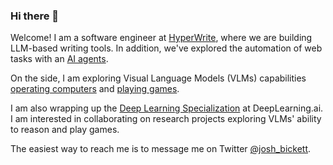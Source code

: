 ### Hi there 👋

Welcome! I am a software engineer at [HyperWrite](https://hyperwriteai.com), where we are building LLM-based writing tools. In addition, we've explored the automation of web tasks with an [AI agents](https://venturebeat.com/ai/hyperwrite-unveils-breakthrough-ai-agent-that-can-surf-the-web-like-a-human/).

On the side, I am exploring Visual Language Models (VLMs) capabilities [operating computers](https://venturebeat.com/ai/the-self-operating-computer-emerges/) and [playing games](https://www.youtube.com/watch?v=9Znt4dMAB7U). 

I am also wrapping up the [Deep Learning Specialization](https://www.deeplearning.ai/deep-learning-specialization/) at DeepLearning.ai. I am interested in collaborating on research projects exploring VLMs' ability to reason and play games.

The easiest way to reach me is to message me on Twitter [@josh_bickett](https://twitter.com/josh_bickett).

